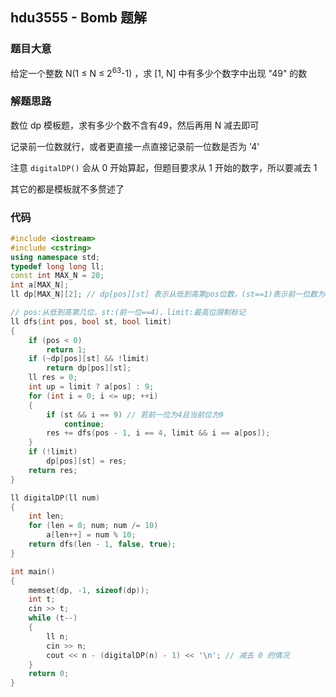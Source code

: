 ## hdu3555 - Bomb 题解



### 题目大意

给定一个整数 N(1 ≤ N ≤ 2<sup>63</sup>-1) ，求 [1, N] 中有多少个数字中出现 "49" 的数



### 解题思路

数位 dp 模板题，求有多少个数不含有49，然后再用 N 减去即可

记录前一位数就行，或者更直接一点直接记录前一位数是否为 '4' 

注意 `digitalDP()` 会从 0 开始算起，但题目要求从 1 开始的数字，所以要减去 1 

其它的都是模板就不多赘述了



### 代码

``` c++
#include <iostream>
#include <cstring>
using namespace std;
typedef long long ll;
const int MAX_N = 20;
int a[MAX_N];
ll dp[MAX_N][2]; // dp[pos][st] 表示从低到高第pos位数，(st==1)表示前一位数为4

// pos:从低到高第几位，st:(前一位==4)，limit:最高位限制标记
ll dfs(int pos, bool st, bool limit)
{
    if (pos < 0)
        return 1;
    if (~dp[pos][st] && !limit)
        return dp[pos][st];
    ll res = 0;
    int up = limit ? a[pos] : 9;
    for (int i = 0; i <= up; ++i)
    {
        if (st && i == 9) // 若前一位为4且当前位为9
            continue;
        res += dfs(pos - 1, i == 4, limit && i == a[pos]);
    }
    if (!limit)
        dp[pos][st] = res;
    return res;
}

ll digitalDP(ll num)
{
    int len;
    for (len = 0; num; num /= 10)
        a[len++] = num % 10;
    return dfs(len - 1, false, true);
}

int main()
{
    memset(dp, -1, sizeof(dp));
    int t;
    cin >> t;
    while (t--)
    {
        ll n;
        cin >> n;
        cout << n - (digitalDP(n) - 1) << '\n'; // 减去 0 的情况
    }
    return 0;
}
```

